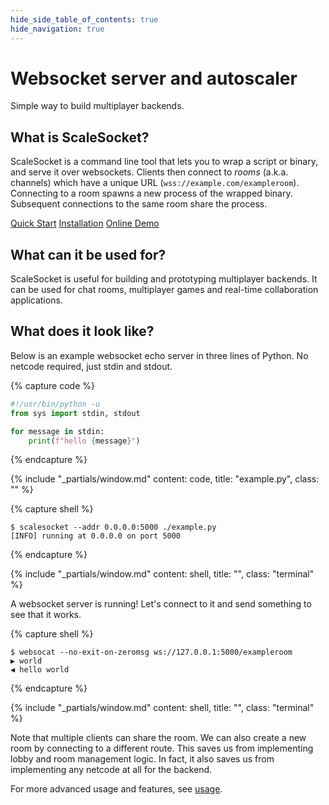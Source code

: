 ```yaml
---
hide_side_table_of_contents: true
hide_navigation: true
---
```


<div class="hero">

<div class="banner">

# Websocket server and autoscaler

Simple way to build multiplayer backends.

</div>

## What is ScaleSocket?

ScaleSocket is a command line tool that lets you to wrap a script or binary, and serve it over websockets. Clients then connect to *rooms* (a.k.a. channels) which have a unique URL (`wss://example.com/exampleroom`). Connecting to a room spawns a new process of the wrapped binary. Subsequent connections to the same room share the process.

<div class="links">

[Quick Start](/man/README.md#quick-start)
[Installation](/man/installation.md)
[Online Demo](https://demo-multiplayer.scalesocket.org/)

</div>

## What can it be used for?

ScaleSocket is useful for building and prototyping multiplayer backends. It can be used for chat rooms, multiplayer games and real-time collaboration applications.

## What does it look like?

Below is an example websocket echo server in three lines of Python. No netcode required, just stdin and stdout.

{% capture code %}
```python
#!/usr/bin/python -u
from sys import stdin, stdout

for message in stdin:
    print(f"hello {message}")
```
{% endcapture %}

{% include "_partials/window.md" content: code, title: "example.py", class: "" %}

{% capture shell %}
```console
$ scalesocket --addr 0.0.0.0:5000 ./example.py
[INFO] running at 0.0.0.0 on port 5000
```
{% endcapture %}

{% include "_partials/window.md" content: shell, title: "", class: "terminal" %}

A websocket server is running! Let's connect to it and send something to see that it works.

{% capture shell %}
```console
$ websocat --no-exit-on-zeromsg ws://127.0.0.1:5000/exampleroom
▶ world
◀ hello world
```
{% endcapture %}

{% include "_partials/window.md" content: shell, title: "", class: "terminal" %}

Note that multiple clients can share the room. We can also create a new room by connecting to a different route. This saves us from implementing lobby and room management logic. In fact, it also saves us from implementing any netcode at all for the backend.

For more advanced usage and features, see [usage](/man/usage).
